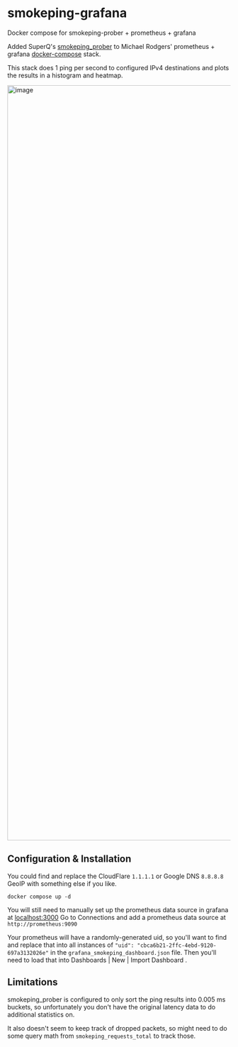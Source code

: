 # smokeping-grafana
Docker compose for smokeping-prober + prometheus + grafana

Added SuperQ's [smokeping_prober](https://github.com/SuperQ/smokeping_prober) to Michael Rodgers' prometheus + grafana [docker-compose](https://gitlab.com/mjrod/py-pg) stack.

This stack does 1 ping per second to configured IPv4 destinations and plots the results in a histogram and heatmap.

<img width="1702" alt="image" src="https://github.com/MTN-RowinAndruscavage/smokeping-grafana/assets/8740187/4c00166d-76da-4c7e-aa7c-a5b92f5abf4c">

## Configuration & Installation

You could  find and replace the CloudFlare `1.1.1.1` or Google DNS `8.8.8.8` GeoIP with something else if you like.

    docker compose up -d

You will still need to manually set up the prometheus data source in grafana at [localhost:3000](http://localhost:3000/) 
Go to Connections and add a prometheus data source at `http://prometheus:9090`

Your prometheus will have a randomly-generated uid, so you'll want to find and replace that into all instances of `"uid": "cbca6b21-2ffc-4ebd-9120-697a3132026e"` in the `grafana_smokeping_dashboard.json` file.
Then you'll need to load that into Dashboards | New | Import Dashboard .


## Limitations

smokeping_prober is configured to only sort the ping results into 0.005 ms buckets, so unfortunately you don't have the original latency data to do additional statistics on.

It also doesn't seem to keep track of dropped packets, so might need to do some query math from `smokeping_requests_total` to track those.
